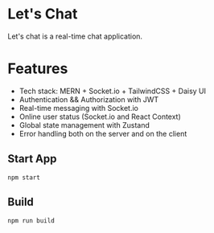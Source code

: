 # Let's Chat

Let's chat is a real-time chat application.

# Features
- Tech stack: MERN + Socket.io + TailwindCSS + Daisy UI
- Authentication && Authorization with JWT
- Real-time messaging with Socket.io
- Online user status (Socket.io and React Context)
- Global state management with Zustand
- Error handling both on the server and on the client

## Start App

```
npm start
```

## Build

```
npm run build
```
